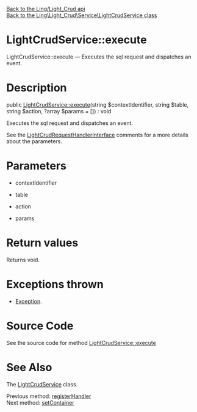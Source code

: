 [Back to the Ling/Light_Crud api](https://github.com/lingtalfi/Light_Crud/blob/master/doc/api/Ling/Light_Crud.md)<br>
[Back to the Ling\Light_Crud\Service\LightCrudService class](https://github.com/lingtalfi/Light_Crud/blob/master/doc/api/Ling/Light_Crud/Service/LightCrudService.md)


LightCrudService::execute
================



LightCrudService::execute — Executes the sql request and dispatches an event.




Description
================


public [LightCrudService::execute](https://github.com/lingtalfi/Light_Crud/blob/master/doc/api/Ling/Light_Crud/Service/LightCrudService/execute.md)(string $contextIdentifier, string $table, string $action, ?array $params = []) : void




Executes the sql request and dispatches an event.

See the [LightCrudRequestHandlerInterface](https://github.com/lingtalfi/Light_Crud/blob/master/doc/api/Ling/Light_Crud/CrudRequestHandler/LightCrudRequestHandlerInterface.md) comments for a more details about the parameters.




Parameters
================


- contextIdentifier

    

- table

    

- action

    

- params

    


Return values
================

Returns void.


Exceptions thrown
================

- [Exception](http://php.net/manual/en/class.exception.php).&nbsp;







Source Code
===========
See the source code for method [LightCrudService::execute](https://github.com/lingtalfi/Light_Crud/blob/master/Service/LightCrudService.php#L71-L83)


See Also
================

The [LightCrudService](https://github.com/lingtalfi/Light_Crud/blob/master/doc/api/Ling/Light_Crud/Service/LightCrudService.md) class.

Previous method: [registerHandler](https://github.com/lingtalfi/Light_Crud/blob/master/doc/api/Ling/Light_Crud/Service/LightCrudService/registerHandler.md)<br>Next method: [setContainer](https://github.com/lingtalfi/Light_Crud/blob/master/doc/api/Ling/Light_Crud/Service/LightCrudService/setContainer.md)<br>

